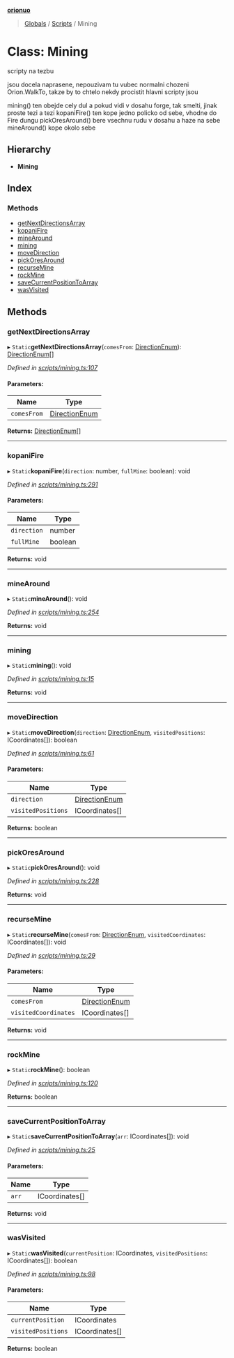 **[orionuo](../README.md)**

> [Globals](../globals.md) / [Scripts](../modules/scripts.md) / Mining

# Class: Mining

scripty na tezbu

jsou docela naprasene, nepouzivam tu vubec normalni chozeni Orion.WalkTo, takze by to chtelo nekdy procistit
hlavni scripty jsou

mining() ten obejde cely dul a pokud vidi v dosahu forge, tak smelti, jinak proste tezi a tezi
kopaniFire() ten kope jedno policko od sebe, vhodne do Fire dungu
pickOresAround() bere vsechnu rudu v dosahu a haze na sebe
mineAround() kope okolo sebe

## Hierarchy

* **Mining**

## Index

### Methods

* [getNextDirectionsArray](scripts.mining.md#getnextdirectionsarray)
* [kopaniFire](scripts.mining.md#kopanifire)
* [mineAround](scripts.mining.md#minearound)
* [mining](scripts.mining.md#mining)
* [moveDirection](scripts.mining.md#movedirection)
* [pickOresAround](scripts.mining.md#pickoresaround)
* [recurseMine](scripts.mining.md#recursemine)
* [rockMine](scripts.mining.md#rockmine)
* [saveCurrentPositionToArray](scripts.mining.md#savecurrentpositiontoarray)
* [wasVisited](scripts.mining.md#wasvisited)

## Methods

### getNextDirectionsArray

▸ `Static`**getNextDirectionsArray**(`comesFrom`: [DirectionEnum](../enums/directionenum.md)): [DirectionEnum](../enums/directionenum.md)[]

*Defined in [scripts/mining.ts:107](https://github.com/msviha/orionuo/blob/48715bb/src/scripts/mining.ts#L107)*

#### Parameters:

Name | Type |
------ | ------ |
`comesFrom` | [DirectionEnum](../enums/directionenum.md) |

**Returns:** [DirectionEnum](../enums/directionenum.md)[]

___

### kopaniFire

▸ `Static`**kopaniFire**(`direction`: number, `fullMine`: boolean): void

*Defined in [scripts/mining.ts:291](https://github.com/msviha/orionuo/blob/48715bb/src/scripts/mining.ts#L291)*

#### Parameters:

Name | Type |
------ | ------ |
`direction` | number |
`fullMine` | boolean |

**Returns:** void

___

### mineAround

▸ `Static`**mineAround**(): void

*Defined in [scripts/mining.ts:254](https://github.com/msviha/orionuo/blob/48715bb/src/scripts/mining.ts#L254)*

**Returns:** void

___

### mining

▸ `Static`**mining**(): void

*Defined in [scripts/mining.ts:15](https://github.com/msviha/orionuo/blob/48715bb/src/scripts/mining.ts#L15)*

**Returns:** void

___

### moveDirection

▸ `Static`**moveDirection**(`direction`: [DirectionEnum](../enums/directionenum.md), `visitedPositions`: ICoordinates[]): boolean

*Defined in [scripts/mining.ts:61](https://github.com/msviha/orionuo/blob/48715bb/src/scripts/mining.ts#L61)*

#### Parameters:

Name | Type |
------ | ------ |
`direction` | [DirectionEnum](../enums/directionenum.md) |
`visitedPositions` | ICoordinates[] |

**Returns:** boolean

___

### pickOresAround

▸ `Static`**pickOresAround**(): void

*Defined in [scripts/mining.ts:228](https://github.com/msviha/orionuo/blob/48715bb/src/scripts/mining.ts#L228)*

**Returns:** void

___

### recurseMine

▸ `Static`**recurseMine**(`comesFrom`: [DirectionEnum](../enums/directionenum.md), `visitedCoordinates`: ICoordinates[]): void

*Defined in [scripts/mining.ts:29](https://github.com/msviha/orionuo/blob/48715bb/src/scripts/mining.ts#L29)*

#### Parameters:

Name | Type |
------ | ------ |
`comesFrom` | [DirectionEnum](../enums/directionenum.md) |
`visitedCoordinates` | ICoordinates[] |

**Returns:** void

___

### rockMine

▸ `Static`**rockMine**(): boolean

*Defined in [scripts/mining.ts:120](https://github.com/msviha/orionuo/blob/48715bb/src/scripts/mining.ts#L120)*

**Returns:** boolean

___

### saveCurrentPositionToArray

▸ `Static`**saveCurrentPositionToArray**(`arr`: ICoordinates[]): void

*Defined in [scripts/mining.ts:25](https://github.com/msviha/orionuo/blob/48715bb/src/scripts/mining.ts#L25)*

#### Parameters:

Name | Type |
------ | ------ |
`arr` | ICoordinates[] |

**Returns:** void

___

### wasVisited

▸ `Static`**wasVisited**(`currentPosition`: ICoordinates, `visitedPositions`: ICoordinates[]): boolean

*Defined in [scripts/mining.ts:98](https://github.com/msviha/orionuo/blob/48715bb/src/scripts/mining.ts#L98)*

#### Parameters:

Name | Type |
------ | ------ |
`currentPosition` | ICoordinates |
`visitedPositions` | ICoordinates[] |

**Returns:** boolean
